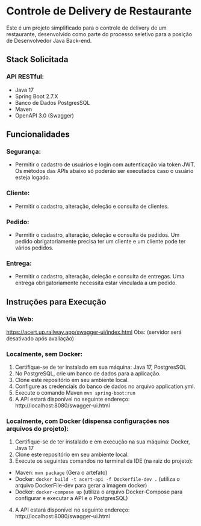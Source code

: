 # Controle de Delivery de Restaurante
Este é um projeto simplificado para o controle de delivery de um restaurante, desenvolvido como parte do processo seletivo para a posição de Desenvolvedor Java Back-end.

## Stack Solicitada
### API RESTful:
- Java 17
- Spring Boot 2.7.X
- Banco de Dados PostgresSQL
- Maven
- OpenAPI 3.0 (Swagger)

## Funcionalidades
### Segurança:
- Permitir o cadastro de usuários e login com autenticação via token JWT. Os métodos das APIs abaixo só poderão ser executados caso o usuário esteja logado.
### Cliente:
- Permitir o cadastro, alteração, deleção e consulta de clientes.
### Pedido:
- Permitir o cadastro, alteração, deleção e consulta de pedidos. Um pedido obrigatoriamente precisa ter um cliente e um cliente pode ter vários pedidos.
### Entrega:
- Permitir o cadastro, alteração, deleção e consulta de entregas. Uma entrega obrigatoriamente necessita estar vinculada a um pedido.

## Instruções para Execução
### Via Web:
https://acert.up.railway.app/swagger-ui/index.html
Obs: (servidor será desativado após avaliação)

### Localmente, sem Docker:
1. Certifique-se de ter instalado em sua máquina: Java 17, PostgresSQL
2. No PostgreSQL, crie um banco de dados para a aplicação.
3. Clone este repositório em seu ambiente local.
4. Configure as credenciais do banco de dados no arquivo application.yml.
5. Execute o comando Maven ```mvn spring-boot:run```
6. A API estará disponível no seguinte endereço: http://localhost:8080/swagger-ui.html


### Localmente, com Docker (dispensa configurações nos arquivos do projeto):
1. Certifique-se de ter instalado e em execução na sua máquina: Docker, Java 17
2. Clone este repositório em seu ambiente local.
3. Execute os seguintes comandos no terminal da IDE (na raiz do projeto):
  - Maven: ```mvn package``` (Gera o artefato)
  - Docker: ```docker build -t acert-api -f Dockerfile-dev .``` (utiliza o arquivo DockerFile-dev para gerar a imagem docker)
  - Docker: ```docker-compose up``` (utiliza o arquivo Docker-Compose para configurar e executar a API e o PostgresSQL)
4. A API estará disponível no seguinte endereço: http://localhost:8080/swagger-ui.html
